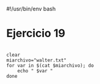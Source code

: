 #!/usr/bin/env bash
# Ejercicio 19
<pre>
<code>
clear
miarchivo="walter.txt"
for var in $(cat $miarchivo); do
	echo " $var "
done
</pre>
</code>
